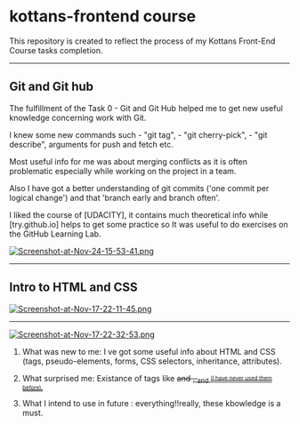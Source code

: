 # kottans-frontend course
This repository is created to reflect the process of my Kottans Front-End Course tasks completion.
***
## Git and Git hub

The fulfillment of the Task 0 - Git and Git Hub helped me to get new useful knowledge concerning work with Git. 

I knew some new commands such - "git tag", - "git cherry-pick", - "git describe", arguments for push and fetch etc. 

Most useful info for me was about merging conflicts as it is often problematic especially while working on the project in a team.

Also I have got a better understanding of git commits ('one commit per logical change') and that 'branch early and branch often'.

I liked the course of [UDACITY], it contains much theoretical info while [try.github.io] helps to get some practice so It was useful to do exercises on the GitHub Learning Lab.


[![Screenshot-at-Nov-24-15-53-41.png](https://i.postimg.cc/sD867Z0Y/Screenshot-at-Nov-24-15-53-41.png)](https://postimg.cc/6yrfNTKq)

***
## Intro to HTML and CSS

[![Screenshot-at-Nov-17-22-11-45.png](https://i.postimg.cc/GhNYqPRp/Screenshot-at-Nov-17-22-11-45.png)](https://postimg.cc/7f3fL2fv)
***
[![Screenshot-at-Nov-17-22-32-53.png](https://i.postimg.cc/MZ7FkTHx/Screenshot-at-Nov-17-22-32-53.png)](https://postimg.cc/LhsTLmj0)

1) What was new to me: I ve got some  useful info about HTML and CSS (tags, pseudo-elements, forms, CSS selectors, inheritance, attributes).

2) What surprised me: Existance of tags like  <del> and <ins>, <sub> and <sup> (I have never used them before).
3) What I intend to use in future : everything!!really, these kbowledge is a must.
